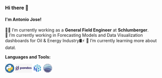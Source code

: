 ### Hi there 👋  
#### I'm Antonio Jose!   

👨‍💻 I’m currently working as a <b>General Field Engineer</b> at <b>Schlumberger</b>.\
🔭 I’m currently working in Forecasting Models and Data Visualization dashboards for Oil & Energy Industry:oil_drum::zap:
🌱 I’m currently learning more about data\ 

**Languages and Tools:**

<code><img height="30" src="Images/python.png"></code> <code><img height="30" src="Images/pandas.png"></code>  <code><img height="30" src="Images/numpy.png"></code> <code><img height="30" src="Images/seaborn.png"></code>
